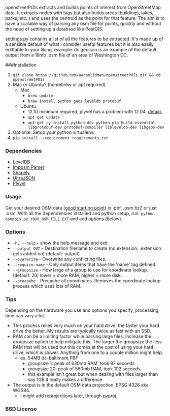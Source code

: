 openstreetPOIs extracts and builds points of interest from OpenStreetMap data. It extracts nodes with tags but also builds areas (buildings, lakes, parks, etc..) and uses the centroid as the point for that feature. The aim is to have a scalable way of parsing any osm file for points, quickly and without the need of setting up a database like PostGIS.

settings.py contains a list of all the features to be extracted. It's made up of a sensible default of what I consider useful features but it is also easily edittable to your liking. example-dc.geojson is an example of the default output from a 18mb .osm file of an area of Washington DC.

###Installation
1. `git clone https://github.com/aaronlidman/openstreetPOIs.git && cd openstreetPOIs`
2. Mac or Ubuntu? (homebrew or apt required)
	- Mac
		- `brew update`
		- `brew install python geos leveldb protobuf`
	- Ubuntu
		- 12.10 minimum required, plyvel has a problem with 12.04. [details](https://github.com/wbolster/plyvel/commit/16880a9d2143d53662d0d57ca2b3c7dcc6d6334f)
		- `apt-get update`
		- `apt-get -y install python-dev python-pip build-essential libprotobuf-dev protobuf-compiler libleveldb-dev libgeos-dev`
3. Optional. Setup your python virtualenv.
4. `pip install --requirement requirements.txt`

### Dependencies
- [LevelDB](https://code.google.com/p/leveldb/)
- [Imposm Parser](http://imposm.org/docs/imposm.parser/latest/)
- [Shapely](http://toblerity.github.io/shapely/)
- [UltraJSON](https://github.com/esnme/ultrajson)
- [Plyvel](https://github.com/wbolster/plyvel)

### Usage
Get your desired OSM data ([good starting point](http://wiki.openstreetmap.org/wiki/Planet.osm#Downloading)) in .pbf, .osm.bz2 or just .osm. With all the dependencies installed and python setup, run: `python osmpois.py YOUR_OSM_FILE.EXT` and add options (below).

### Options
- `-h, --help` - show the help message and exit
- `--output OUT` - Destination filename to create (no extension, .extension gets added on) (default: output)
- `--overwrite` - Overwrite any conflicting files.
- `--require-name` - Only output items that have the 'name' tag defined.
- `--groupsize` - How large of a group to use for coordinate lookup. (default: 20) lower = more RAM, higher = more disk.
- `--precache` - Precache all coordinates. Removes the coordinate lookup process which uses lots of RAM.

### Tips
Depending on the hardware you use and options you specify, processing time can vary a lot.
- This process relies very much on your hard drive, the faster your hard drive the better. My results are typically twice as fast with an SSD.
- RAM can be a limiting factor while parsing large files. Increase the groupsize option to help mitigate this. The larger the groupsize the less RAM that will be used but this comes at the cost of using your hard drive, which is slower. Anything from one to a couple million might help.
    - ex. 54MB dc-baltimore PBF
        - groupsize 1: peak of 630mb RAM, took 97 seconds
        - groupsize 20: peak of 560mb RAM, took 102 seconds
        - this example isn't great but when dealing with files larger than say 1GB it really makes a difference
- The output is in the default OSM data projection, EPSG:4326 aka WGS84.
    - I might add reprojections later, through pyproj.

### BSD License

